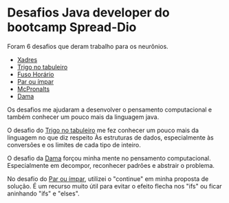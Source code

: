 # Desafios Java developer do bootcamp Spread-Dio

Foram 6 desafios que deram trabalho para os neurônios.

 - [Xadres](src/main/java/com/example/desafios/Xadres.java)
 - [Trigo no tabuleiro](src/main/java/com/example/desafios/TrigoNoTabuleiro.java)
 - [Fuso Horário](src/main/java/com/example/desafios/FusoHorario.java)
 - [Par ou ímpar](src/main/java/com/example/desafios/ParOuImpar.java)
 - [McPronalts](src/main/java/com/example/desafios/McPronalts.java)
 - [Dama](src/main/java/com/example/desafios/Dama.java)

Os desafios me ajudaram a desenvolver o pensamento computacional e também conhecer um pouco mais da linguagem java.

O desafio do [Trigo no tabuleiro](src/main/java/com/example/desafios/TrigoNoTabuleiro.java) me fez conhecer um pouco mais da linguagem no que diz respeito Às estruturas de dados, especialmente às conversões e os limites de cada tipo de inteiro.

O desafio da [Dama](src/main/java/com/example/desafios/Dama.java) forçou minha mente no pensamento computacional. Especialmente em decompor, reconhecer padrões e abstrair o problema.

No desafio do [Par ou ímpar](src/main/java/com/example/desafios/ParOuImpar.java), utilizei o "continue" em minha proposta de solução. É um recurso muito útil para evitar o efeito flecha nos "ifs" ou ficar aninhando "ifs" e "elses".